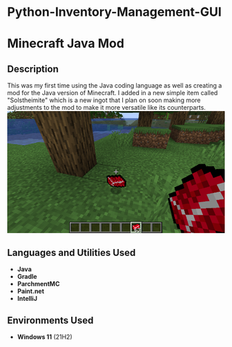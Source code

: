 # Python-Inventory-Management-GUI
<h1>Minecraft Java Mod</h1>

<h2>Description</h2>
This was my first time using the Java coding language as well as creating a mod for the Java version of Minecraft. I added in a new simple item called "Solstheimite" which is a new ingot that I plan on soon making more adjustments to
the mod to make it more versatile like its counterparts. 
<br />


<img src="Solstheimite.png" alt="Mineral Example">


<h2>Languages and Utilities Used</h2>

- <b>Java</b> 
- <b>Gradle</b>
- <b>ParchmentMC</b>
- <b>Paint.net</b>
- <b>IntelliJ</b>

<h2>Environments Used </h2>

- <b>Windows 11</b> (21H2)
